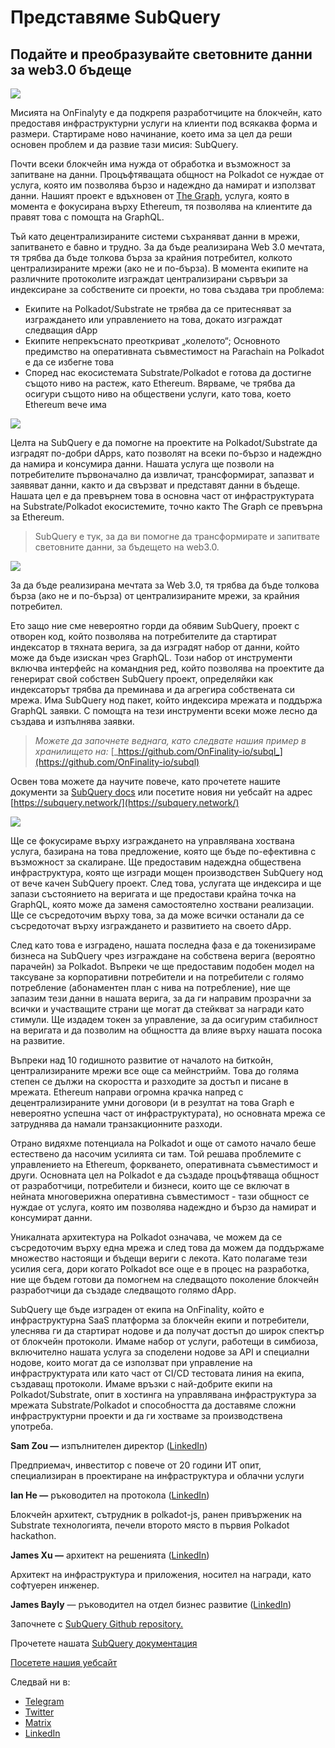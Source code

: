 # Представяме SubQuery

## Подайте и преобразувайте световните данни за web3.0 бъдеще

![](https://miro.medium.com/max/1400/1*J5u22qNxndcuCrFJ1mfGqg.png)

Мисията на OnFinalyty е да подкрепя разработчиците на блокчейн, като предоставя инфраструктурни услуги на клиенти под всякаква форма и размери. Стартираме ново начинание, което има за цел да реши основен проблем и да развие тази мисия: SubQuery.

Почти всеки блокчейн има нужда от обработка и възможност за запитване на данни. Процъфтяващата общност на Polkadot се нуждае от услуга, която им позволява бързо и надеждно да намират и използват данни. Нашият проект е вдъхновен от [The Graph](https://thegraph.com/), услуга, която в момента е фокусирана върху Ethereum, тя позволява на клиентите да правят това с помощта на GraphQL.

Тъй като децентрализираните системи съхраняват данни в мрежи, запитването е бавно и трудно. За да бъде реализирана Web 3.0 мечтата, тя трябва да бъде толкова бърза за крайния потребител, колкото централизираните мрежи (ако не и по-бърза). В момента екипите на различните протоколите изграждат централизирани сървъри за индексиране за собствените си проекти, но това създава три проблема:

-   Екипите на Polkadot/Substrate не трябва да се притесняват за изграждането или управлението на това, докато изграждат следващия dApp
-   Екипите непрекъснато преоткриват „колелото“; Основното предимство на оперативната съвместимост на Parachain на Polkadot е да се избегне това
-   Според нас екосистемата Substrate/Polkadot е готова да достигне същото ниво на растеж, като Ethereum. Вярваме, че трябва да осигури същото ниво на обществени услуги, като това, което Ethereum вече има

![](https://miro.medium.com/max/1400/1*l4b4BXWkczVDaHyv30lLQQ.png)

Целта на SubQuery е да помогне на проектите на Polkadot/Substrate да изградят по-добри dApps, като позволят на всеки по-бързо и надеждно да намира и консумира данни. Нашата услуга ще позволи на потребителите първоначално да извличат, трансформират, запазват и заявяват данни, както и да свързват и представят данни в бъдеще. Нашата цел е да превърнем това в основна част от инфраструктурата на Substrate/Polkadot екосистемите, точно както The Graph се превърна за Ethereum.

> SubQuery е тук, за да ви помогне да трансформирате и запитвате световните данни, за бъдещето на web3.0.

![](https://miro.medium.com/max/1000/1*IHstJG-hBwQzicLdWkGR5w.png)

За да бъде реализирана мечтата за Web 3.0, тя трябва да бъде толкова бърза (ако не и по-бърза) от централизираните мрежи, за крайния потребител.

Ето защо ние сме невероятно горди да обявим SubQuery, проект с отворен код, който позволява на потребителите да стартират индексатор в тяхната верига, за да изградят набор от данни, който може да бъде изискан чрез GraphQL. Този набор от инструменти включва интерфейс на командния ред, който позволява на проектите да генерират свой собствен SubQuery проект, определяйки как индексаторът трябва да преминава и да агрегира собствената си мрежа. Има SubQuery нод пакет, който индексира мрежата и поддържа GraphQL заявки. С помощта на тези инструменти всеки може лесно да създава и изпълнява заявки.

> _Можете да започнете веднага, като следвате нашия пример в хранилището на:_ [_https://github.com/OnFinality-io/subql_](https://github.com/OnFinality-io/subql)

Освен това можете да научите повече, като прочетете нашите документи за [SubQuery docs](https://doc.subquery.network/) или посетите новия ни уебсайт на адрес [https://subquery.network/](https://subquery.network/)

![](https://miro.medium.com/max/1000/1*3oA1Hvns1vrImTsmowO_Jw.png)

Ще се фокусираме върху изграждането на управлявана хоствана услуга, базирана на това предложение, която ще бъде по-ефективна с възможност за скалиране. Ще предоставим надеждна обществена инфраструктура, която ще изгради мощен производствен SubQuery нод от вече качен SubQuery проект. След това, услугата ще индексира и ще запази състоянието на веригата и ще предостави крайна точка на GraphQL, която може да заменя самостоятелно хоствани реализации. Ще се съсредоточим върху това, за да може всички останали да се съсредоточат върху изграждането и развитието на своето dApp.

След като това е изградено, нашата последна фаза е да токенизираме бизнеса на SubQuery чрез изграждане на собствена верига (вероятно парачейн) за Polkadot. Въпреки че ще предоставим подобен модел на таксуване за корпоративни потребители и на потребители с голямо потребление (абонаментен план с нива на потребление), ние ще запазим тези данни в нашата верига, за да ги направим прозрачни за всички и участващите страни ще могат да стейкват за награди като стимули. Ще издадем токен за управление, за да осигурим стабилност на веригата и да позволим на общността да влияе върху нашата посока на развитие.

Въпреки над 10 годишното развитие от началото на биткойн, централизираните мрежи все още са мейнстрийм. Това до голяма степен се дължи на скоростта и разходите за достъп и писане в мрежата. Ethereum направи огромна крачка напред с децентрализираните умни договори (и в резултат на това Graph е невероятно успешна част от инфраструктурата), но основната мрежа се затруднява да намали транзакционните разходи.

Отрано видяхме потенциала на Polkadot и още от самото начало беше естествено да насочим усилията си там. Той решава проблемите с управлението на Ethereum, форкването, оперативната съвместимост и други. Основната цел на Polkadot е да създаде процъфтяваща общност от разработчици, потребители и бизнеси, които ще се включат в нейната многоверижна оперативна съвместимост - тази общност се нуждае от услуга, която им позволява надеждно и бързо да намират и консумират данни.

Уникалната архитектура на Polkadot означава, че можем да се съсредоточим върху една мрежа и след това да можем да поддържаме множество настоящи и бъдещи вериги с лекота. Като полагаме тези усилия сега, дори когато Polkadot все още е в процес на разработка, ние ще бъдем готови да помогнем на следващото поколение блокчейн разработчици да създаде следващото голямо dApp.

SubQuery ще бъде изграден от екипа на OnFinality, който е инфраструктурна SaaS платформа за блокчейн екипи и потребители, улеснява ги да стартират нодове и да получат достъп до широк спектър от блокчейн протоколи. Имаме набор от услуги, работещи в симбиоза, включително нашата услуга за споделени нодове за API и специални нодове, които могат да се използват при управление на инфраструктурата или като част от CI/CD тестовата линия на екипа, създаващ протоколи. Имаме връзки с най-добрите екипи на Polkadot/Substrate, опит в хостинга на управлявана инфраструктура за мрежата Substrate/Polkadot и способността да доставяме сложни инфраструктурни проекти и да ги хостваме за производствена употреба.

**Sam Zou —** изпълнителен директор ([LinkedIn](https://www.linkedin.com/in/sam-zou-5b8169a/))

Предприемач, инвеститор с повече от 20 години ИТ опит, специализиран в проектиране на инфраструктура и облачни услуги

**Ian He —** ръководител на протокола ([LinkedIn](https://www.linkedin.com/in/yin-he-7a266345/))

Блокчейн архитект, сътрудник в polkadot-js, ранен привърженик на Substrate технологията, печели второто място в първия Polkadot hackathon.

**James Xu —** архитект на решенията ([LinkedIn](https://www.linkedin.com/in/zhexu/))

Архитект на инфраструктура и приложения, носител на награди, като софтуерен инженер.

**James Bayly** — ръководител на отдел бизнес развитие ([LinkedIn](https://www.linkedin.com/in/james-bayly/))

Започнете с [SubQuery Github repository.](https://github.com/OnFinality-io/subql)

Прочетете нашата [SubQuery документация](https://doc.subquery.network/)

[Посетете нашия уебсайт](https://subquery.network/)

Следвай ни в:

-   [Telegram](https://t.me/subquerynetwork)
-   [Twitter](https://twitter.com/subquerynetwork)
-   [Matrix](https://matrix.to/#/%23subquery:matrix.org)
-   [LinkedIn](https://www.linkedin.com/company/subquery)